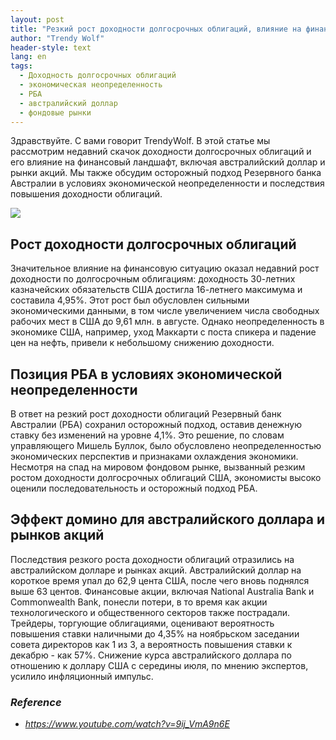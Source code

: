 ```yaml
---
layout: post
title: "Резкий рост доходности долгосрочных облигаций, влияние на финансовый ландшафт и осторожный подход Резервного банка Австралии"
author: "Trendy Wolf"
header-style: text
lang: en
tags:
  - Доходность долгосрочных облигаций
  - экономическая неопределенность
  - РБА
  - австралийский доллар
  - фондовые рынки
---
```


Здравствуйте. С вами говорит TrendyWolf. В этой статье мы рассмотрим недавний скачок доходности долгосрочных облигаций и его влияние на финансовый ландшафт, включая австралийский доллар и рынки акций. Мы также обсудим осторожный подход Резервного банка Австралии в условиях экономической неопределенности и последствия повышения доходности облигаций.

<img
    src="https://i.ytimg.com/vi/9ij_VmA9n6E/hqdefault.jpg"
/>


## Рост доходности долгосрочных облигаций
Значительное влияние на финансовую ситуацию оказал недавний рост доходности по долгосрочным облигациям: доходность 30-летних казначейских обязательств США достигла 16-летнего максимума и составила 4,95%. Этот рост был обусловлен сильными экономическими данными, в том числе увеличением числа свободных рабочих мест в США до 9,61 млн. в августе. Однако неопределенность в экономике США, например, уход Маккарти с поста спикера и падение цен на нефть, привели к небольшому снижению доходности.

## Позиция РБА в условиях экономической неопределенности
В ответ на резкий рост доходности облигаций Резервный банк Австралии (РБА) сохранил осторожный подход, оставив денежную ставку без изменений на уровне 4,1%. Это решение, по словам управляющего Мишель Буллок, было обусловлено неопределенностью экономических перспектив и признаками охлаждения экономики. Несмотря на спад на мировом фондовом рынке, вызванный резким ростом доходности долгосрочных облигаций США, экономисты высоко оценили последовательность и осторожный подход РБА.

## Эффект домино для австралийского доллара и рынков акций
Последствия резкого роста доходности облигаций отразились на австралийском долларе и рынках акций. Австралийский доллар на короткое время упал до 62,9 цента США, после чего вновь поднялся выше 63 центов. Финансовые акции, включая National Australia Bank и Commonwealth Bank, понесли потери, в то время как акции технологического и общественного секторов также пострадали. Трейдеры, торгующие облигациями, оценивают вероятность повышения ставки наличными до 4,35% на ноябрьском заседании совета директоров как 1 из 3, а вероятность повышения ставки к декабрю - как 57%. Снижение курса австралийского доллара по отношению к доллару США с середины июля, по мнению экспертов, усилило инфляционный импульс.


### _Reference_
- _https://www.youtube.com/watch?v=9ij_VmA9n6E_

